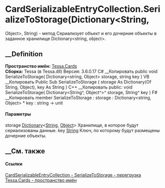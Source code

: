 # CardSerializableEntryCollection<T>.SerializeToStorage(Dictionary<String,
Object>, String) - метод
Сериализует объект и его дочерние объекты в заданное хранилище
Dictionary<string, object>.
## __Definition
 **Пространство имён:** [Tessa.Cards](N_Tessa_Cards.htm)  
 **Сборка:** Tessa (в Tessa.dll) Версия: 3.6.0.17
C# __Копировать
     public void SerializeToStorage(
    	Dictionary<string, Object> storage,
    	string key
    )
VB __Копировать
     Public Sub SerializeToStorage ( 
    	storage As Dictionary(Of String, Object),
    	key As String
    )
C++ __Копировать
     public:
    void SerializeToStorage(
    	Dictionary<String^, Object^>^ storage, 
    	String^ key
    )
F# __Копировать
     member SerializeToStorage : 
            storage : Dictionary<string, Object> * 
            key : string -> unit 
#### Параметры
storage
[Dictionary](https://learn.microsoft.com/dotnet/api/system.collections.generic.dictionary-2)<[String](https://learn.microsoft.com/dotnet/api/system.string),
[Object](https://learn.microsoft.com/dotnet/api/system.object)>
    Хранилище, в которое будут сериализованы данные.
key [String](https://learn.microsoft.com/dotnet/api/system.string)
    Ключ, по которому будут размещены дочерние объекты.
##  __См. также
#### Ссылки
[CardSerializableEntryCollection<T> \-
](T_Tessa_Cards_CardSerializableEntryCollection_1.htm)
[SerializeToStorage -
перегрузка](Overload_Tessa_Cards_CardSerializableEntryCollection_1_SerializeToStorage.htm)
[Tessa.Cards - пространство имён](N_Tessa_Cards.htm)
